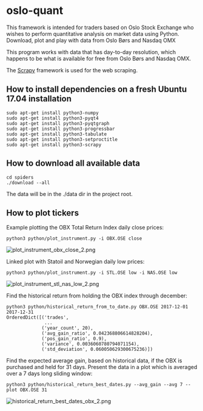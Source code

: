 # oslo-quant
This framework is intended for traders based on Oslo Stock Exchange who wishes to perform quantitative analysis on market data using Python.
Download, plot and play with data from Oslo Børs and Nasdaq OMX

This program works with data that has day-to-day resolution, 
which happens to be what is available for free from Oslo Børs and Nasdaq OMX.

The [Scrapy](https://scrapy.org/) framework is used for the web scraping.

## How to install dependencies on a fresh Ubuntu 17.04 installation
```
sudo apt-get install python3-numpy
sudo apt-get install python3-pyqt4
sudo apt-get install python3-pyqtgraph
sudo apt-get install python3-progressbar
sudo apt-get install python3-tabulate
sudo apt-get install python3-setproctitle
sudo apt-get install python3-scrapy
```

## How to download all available data
```
cd spiders
./download --all
```

The data will be in the ./data dir in the project root.

## How to plot tickers
Example plotting the OBX Total Return Index daily close prices:
```
python3 python/plot_instrument.py -i OBX.OSE close
```
![plot_instrument_obx_close_2.png](https://jonasjulianjensen.com/wp-content/uploads/2017/08/plot_instrument_obx_close_2.png)

Linked plot with Statoil and Norwegian daily low prices:
```
python3 python/plot_instrument.py -i STL.OSE low -i NAS.OSE low
```
![plot_instrument_stl_nas_low_2.png](https://jonasjulianjensen.com/wp-content/uploads/2017/08/plot_instrument_stl_nas_low_2.png)

Find the historical return from holding the OBX index through december:
```
python3 python/historical_return_from_to_date.py OBX.OSE 2017-12-01 2017-12-31
OrderedDict([('trades',
              ...
             ('year_count', 20),
             ('avg_gain_ratio', 0.042368806614828204),
             ('pos_gain_ratio', 0.9),
             ('variance', 0.0036060780794071154),
             ('std_deviation', 0.060050629300675236)])
```

Find the expected average gain, based on historical data,
if the OBX is purchased and held for 31 days. 
Present the data in a plot which is averaged over a 7 days long sliding window:
```
python3 python/historical_return_best_dates.py --avg_gain --avg 7 --plot OBX.OSE 31
```
![historical_return_best_dates_obx_2.png](https://jonasjulianjensen.com/wp-content/uploads/2017/08/historical_return_best_dates_obx_2.png)
